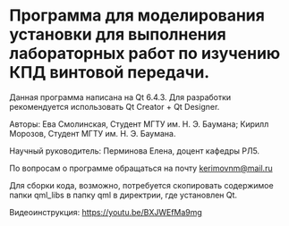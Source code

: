 # Программа для моделирования установки для выполнения лабораторных работ по изучению КПД винтовой передачи.

Данная программа написана на Qt 6.4.3. Для разработки рекомендуется использовать Qt Creator + Qt Designer. 

Авторы: Ева Смолинская, Студент МГТУ им. Н. Э. Баумана; Кирилл Морозов, Студент МГТУ им. Н. Э. Баумана.

Научный руководитель: Перминова Елена, доцент кафедры РЛ5.

По вопросам о программе обращаться на почту kerimovnm@mail.ru

Для сборки кода, возможно, потребуется скопировать содержимое папки qml_libs в папку qml в директрии, где установлен Qt.

Видеоинструкция: https://youtu.be/BXJWEfMa9mg
